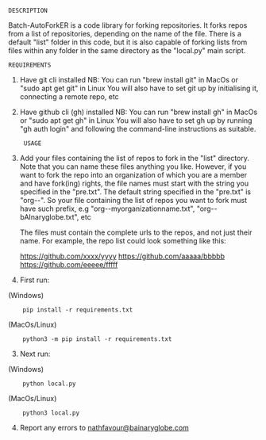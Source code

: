 	DESCRIPTION

Batch-AutoForkER is a code library for forking repositories. It forks repos from a list of repositories, depending on the name of the file.
There is a default "list" folder in this code, but it is also capable of forking lists from files within any folder in the same directory as the "local.py" main script.


	REQUIREMENTS

1. Have git cli installed
NB: You can run "brew install git" in MacOs or "sudo apt get git" in Linux
	You will also have to set git up by initialising it, connecting a remote repo, etc

2. Have github cli (gh) installed
NB: You can run "brew install gh" in MacOs or "sudo apt get gh" in Linux
	You will also have to set gh up by running "gh auth login" and following the command-line instructions as suitable.


		USAGE


1. Add your files containing the list of repos to fork in the "list" directory.
	Note that you can name these files anything you like.
	However, if you want to fork the repo into an organization of which you are a member and have fork(ing) rights, the file names must start with the string you specified in the "pre.txt". The default string specified in the "pre.txt" is "org--". So your file containing the list of repos you want to fork must have such prefix, e.g "org--myorganizationname.txt", "org--bAInaryglobe.txt", etc


	The files must contain the complete urls to the repos, and not just their name. For example, the repo list could look something like this:

	https://github.com/xxxx/yyyy
	https://github.com/aaaaa/bbbbb
	https://github.com/eeeee/fffff

2. First run:

(Windows)

		pip install -r requirements.txt

(MacOs/Linux)

		python3 -m pip install -r requirements.txt


3. Next run:

(Windows)

		python local.py

(MacOs/Linux)

		python3 local.py

4. Report any errors to nathfavour@bainaryglobe.com



